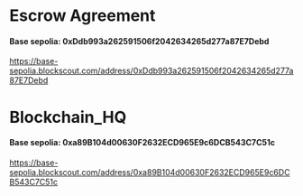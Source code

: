 # Escrow Agreement

#### Base sepolia: 0xDdb993a262591506f2042634265d277a87E7Debd
https://base-sepolia.blockscout.com/address/0xDdb993a262591506f2042634265d277a87E7Debd

# Blockchain_HQ

#### Base sepolia: 0xa89B104d00630F2632ECD965E9c6DCB543C7C51c
https://base-sepolia.blockscout.com/address/0xa89B104d00630F2632ECD965E9c6DCB543C7C51c

